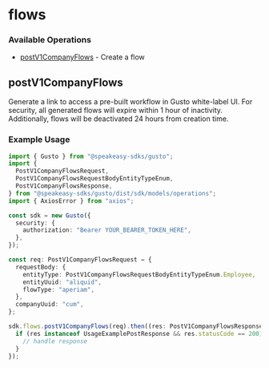 # flows

### Available Operations

* [postV1CompanyFlows](#postv1companyflows) - Create a flow

## postV1CompanyFlows

Generate a link to access a pre-built workflow in Gusto white-label UI. For security, all generated flows will expire within 1 hour of inactivity. Additionally, flows will be deactivated 24 hours from creation time. 

### Example Usage

```typescript
import { Gusto } from "@speakeasy-sdks/gusto";
import {
  PostV1CompanyFlowsRequest,
  PostV1CompanyFlowsRequestBodyEntityTypeEnum,
  PostV1CompanyFlowsResponse,
} from "@speakeasy-sdks/gusto/dist/sdk/models/operations";
import { AxiosError } from "axios";

const sdk = new Gusto({
  security: {
    authorization: "Bearer YOUR_BEARER_TOKEN_HERE",
  },
});

const req: PostV1CompanyFlowsRequest = {
  requestBody: {
    entityType: PostV1CompanyFlowsRequestBodyEntityTypeEnum.Employee,
    entityUuid: "aliquid",
    flowType: "aperiam",
  },
  companyUuid: "cum",
};

sdk.flows.postV1CompanyFlows(req).then((res: PostV1CompanyFlowsResponse | AxiosError) => {
  if (res instanceof UsageExamplePostResponse && res.statusCode == 200) {
    // handle response
  }
});
```
